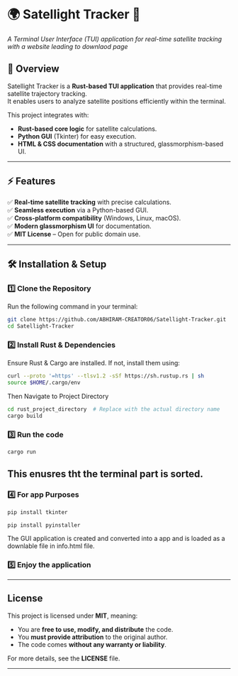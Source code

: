# 🌍 Satellight Tracker 🚀  

*A Terminal User Interface (TUI) application for real-time satellite tracking with a website leading to downlaod page*  

## 📌 Overview  
Satellight Tracker is a **Rust-based TUI application** that provides real-time satellite trajectory tracking.  
It enables users to analyze satellite positions efficiently within the terminal.  

This project integrates with:  
- **Rust-based core logic** for satellite calculations.  
- **Python GUI** (Tkinter) for easy execution.  
- **HTML & CSS documentation** with a structured, glassmorphism-based UI.  
---

## ⚡ Features  
✅ **Real-time satellite tracking** with precise calculations.  
✅ **Seamless execution** via a Python-based GUI.  
✅ **Cross-platform compatibility** (Windows, Linux, macOS).  
✅ **Modern glassmorphism UI** for documentation.  
✅ **MIT License** – Open for public domain use.  

---

## 🛠 Installation & Setup  

### 1️⃣ Clone the Repository  
Run the following command in your terminal:  
```sh
git clone https://github.com/ABHIRAM-CREATOR06/Satellight-Tracker.git  
cd Satellight-Tracker  
```
### 2️⃣ Install Rust & Dependencies
Ensure Rust & Cargo are installed. If not, install them using:
```sh
curl --proto '=https' --tlsv1.2 -sSf https://sh.rustup.rs | sh  
source $HOME/.cargo/env  
```
Then Navigate to Project Directory
```sh
cd rust_project_directory  # Replace with the actual directory name  
cargo build  
```
### 3️⃣ Run the code 
```sh
cargo run
```
## This enusres tht the terminal part is sorted.
### 4️⃣ For app Purposes 
```sh
pip install tkinter
```
```sh
pip install pyinstaller
```
The GUI application is created and converted into a app and is loaded as a downlable file in info.html file.

### 5️⃣ Enjoy the application
 
 ---
 
## License  
This project is licensed under **MIT**, meaning:  

- You are **free to use, modify, and distribute** the code.  
- You **must provide attribution** to the original author.  
- The code comes **without any warranty or liability**.  

For more details, see the **LICENSE** file.

---



